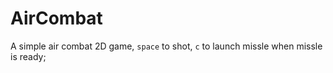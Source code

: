 # AirCombat
A simple air combat 2D game,
`space` to shot, `c` to launch missle when missle is ready;

